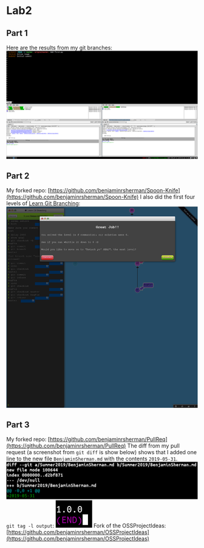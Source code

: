 # Lab2

## Part 1
Here are the results from my git branches:
![git-branches.png](git-branches.png)

## Part 2
My forked repo: [https://github.com/benjaminrsherman/Spoon-Knife](https://github.com/benjaminrsherman/Spoon-Knife)
I also did the first four levels of [Learn Git Branching](http://pcottle.github.io/learnGitBranching/):
![learn-git-branching.png](learn-git-branching.png)

## Part 3
My forked repo: [https://github.com/benjaminrsherman/PullReq](https://github.com/benjaminrsherman/PullReq)
The diff from my pull request (a screenshot from `git diff` is show below) shows that I added one line to the new file `BenjaminSherman.md` with the contents `2019-05-31`.
![git diff](git-diff.png)
`git tag -l output`:
![git tag](git-tag.png)
Fork of the OSSProjectIdeas: [https://github.com/benjaminrsherman/OSSProjectIdeas](https://github.com/benjaminrsherman/OSSProjectIdeas)
